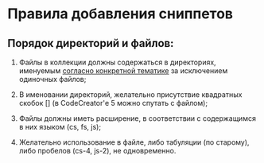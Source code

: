 # Правила добавления сниппетов

## Порядок директорий и файлов:

1. Файлы в коллекции должны содержаться в директориях, именуемым
[согласно конкретной тематике](https://github.com/ZennoHelpers/Snippets/issues/1) за исключением одиночных файлов;

2. В именовании директорий, желательно присутствие квадратных скобок [] (в CodeCreator'е 5 можно спутать с файлом);

3. Файлы должны иметь расширение, в соответствии с содержащимся в них языком (cs, fs, js);

4. Желательно использование в файле, либо табуляции (по старому), либо пробелов (cs-4, js-2), не одновременно.
